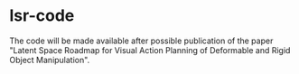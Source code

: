 # lsr-code
The code will be made available after possible publication of the paper "Latent Space Roadmap for Visual Action Planning of Deformable and Rigid Object Manipulation". 

